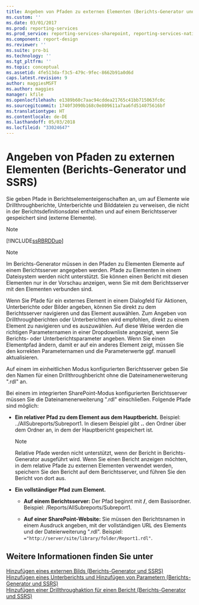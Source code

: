 ```yaml
---
title: Angeben von Pfaden zu externen Elementen (Berichts-Generator und SSRS) | Microsoft-Dokumentation
ms.custom: ''
ms.date: 03/01/2017
ms.prod: reporting-services
ms.prod_service: reporting-services-sharepoint, reporting-services-native
ms.component: report-design
ms.reviewer: ''
ms.suite: pro-bi
ms.technology: ''
ms.tgt_pltfrm: ''
ms.topic: conceptual
ms.assetid: 4fe513da-f3c5-479c-9fec-8662b91a0d6d
caps.latest.revision: 9
author: maggiesMSFT
ms.author: maggies
manager: kfile
ms.openlocfilehash: e1389b60c7aac94cddea21765c41bb715063fc0c
ms.sourcegitcommit: 1740f3090b168c0e809611a7aa6fd514075616bf
ms.translationtype: HT
ms.contentlocale: de-DE
ms.lasthandoff: 05/03/2018
ms.locfileid: "33024647"
---
```

# <a name="specifying-paths-to-external-items-report-builder-and-ssrs"></a>Angeben von Pfaden zu externen Elementen (Berichts-Generator und SSRS)
  Sie geben Pfade in Berichtselementeigenschaften an, um auf Elemente wie Drillthroughberichte, Unterberichte und Bilddateien zu verweisen, die nicht in der Berichtsdefinitionsdatei enthalten und auf einem Berichtsserver gespeichert sind (externe Elemente).  
  
> [!NOTE]  
>  [!INCLUDE[ssRBRDDup](../../includes/ssrbrddup-md.md)]  
  
> [!NOTE]  
>  Im Berichts-Generator müssen in den Pfaden zu Elementen Elemente auf einem Berichtsserver angegeben werden. Pfade zu Elementen in einem Dateisystem werden nicht unterstützt. Sie können einen Bericht mit diesen Elementen nur in der Vorschau anzeigen, wenn Sie mit dem Berichtsserver mit den Elementen verbunden sind.  
  
 Wenn Sie Pfade für ein externes Element in einem Dialogfeld für Aktionen, Unterberichte oder Bilder angeben, können Sie direkt zu dem Berichtsserver navigieren und das Element auswählen. Zum Angeben von Drillthroughberichten oder Unterberichten wird empfohlen, direkt zu einem Element zu navigieren und es auszuwählen. Auf diese Weise werden die richtigen Parameternamen in einer Dropdownliste angezeigt, wenn Sie Berichts- oder Unterberichtsparameter angeben. Wenn Sie einen Elementpfad ändern, damit er auf ein anderes Element zeigt, müssen Sie den korrekten Parameternamen und die Parameterwerte ggf. manuell aktualisieren.  
  
 Auf einem im einheitlichen Modus konfigurierten Berichtsserver geben Sie den Namen für einen Drillthroughbericht ohne die Dateinamenerweiterung ".rdl" an.  
  
 Bei einem im integrierten SharePoint-Modus konfigurierten Berichtsserver müssen Sie die Dateinamenerweiterung ".rdl" einschließen. Folgende Pfade sind möglich:  
  
-   **Ein relativer Pfad zu dem Element aus dem Hauptbericht.** Beispiel: ../AllSubreports/Subreport1. In diesem Beispiel gibt **..** den Ordner über dem Ordner an, in dem der Hauptbericht gespeichert ist.  
  
    > [!NOTE]  
    >  Relative Pfade werden nicht unterstützt, wenn der Bericht in Berichts-Generator ausgeführt wird. Wenn Sie einen Bericht anzeigen möchten, in dem relative Pfade zu externen Elementen verwendet werden, speichern Sie den Bericht auf dem Berichtsserver, und führen Sie den Bericht von dort aus.  
  
-   **Ein vollständiger Pfad zum Element.**  
  
    -   **Auf einem Berichtsserver:** Der Pfad beginnt mit **/**, dem Basisordner. Beispiel: /Reports/AllSubreports/Subreport1.  
  
    -   **Auf einer SharePoint-Website:** Sie müssen den Berichtsnamen in einem Ausdruck angeben, mit der vollständigen URL des Elements und der Dateierweiterung ".rdl". Beispiel: `="http://server/site/library/folder/Report1.rdl"`.  
  
## <a name="see-also"></a>Weitere Informationen finden Sie unter  
 [Hinzufügen eines externen Bilds &#40;Berichts-Generator und SSRS&#41;](../../reporting-services/report-design/add-an-external-image-report-builder-and-ssrs.md)   
 [Hinzufügen eines Unterberichts und Hinzufügen von Parametern (Berichts-Generator und SSRS)](../../reporting-services/report-design/add-a-subreport-and-parameters-report-builder-and-ssrs.md)   
 [Hinzufügen einer Drillthroughaktion für einen Bericht (Berichts-Generator und SSRS)](../../reporting-services/report-design/add-a-drillthrough-action-on-a-report-report-builder-and-ssrs.md)  
  
  
